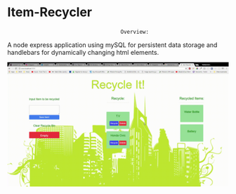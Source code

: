 # Item-Recycler

                                        Overview:
A node express application using mySQL for persistent data storage and handlebars for dynamically changing html elements. 


![example](https://raw.githubusercontent.com/DC-Developer/Item-Recycler/master/public/assets/gifs/Item%20Recycler!%20-%20Google%20Chrome%2011_25_2017%207_49_22%20PM.gif)

